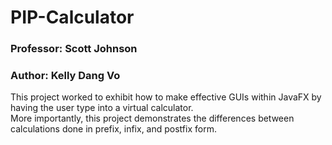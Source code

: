 # PIP-Calculator
### Professor: Scott Johnson
### Author: Kelly Dang Vo

This project worked to exhibit how to make effective GUIs within JavaFX by having the user type into a virtual calculator.  
More importantly, this project demonstrates the differences between calculations done in prefix, infix, and postfix form. 
